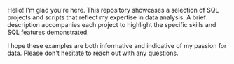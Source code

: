 Hello! I'm glad you're here. This repository showcases a selection of SQL projects and scripts that reflect my expertise in data analysis. A brief description accompanies each project to highlight the specific skills and SQL features demonstrated.

I hope these examples are both informative and indicative of my passion for data. Please don't hesitate to reach out with any questions.
